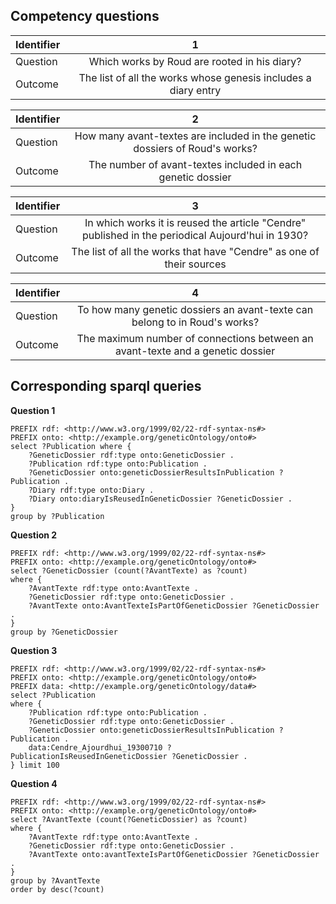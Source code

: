 
## Competency questions


| Identifier | 1 |
| ------------- |:-------------:|
| Question | Which works by Roud are rooted in his diary? |
| Outcome | The list of all the works whose genesis includes a diary entry |


| Identifier | 2 |
| ------------- |:-------------:|
| Question | How many avant-textes are included in the genetic dossiers of Roud's works? |
| Outcome | The number of avant-textes included in each genetic dossier |



| Identifier | 3 |
| ------------- |:-------------:|
| Question | In which works it is reused the article "Cendre" published in the periodical Aujourd'hui in 1930? |
| Outcome | The list of all the works that have "Cendre" as one of their sources |



| Identifier | 4 |
| ------------- |:-------------:|
| Question | To how many genetic dossiers an avant-texte can belong to in Roud's works? |
| Outcome | The maximum number of connections between an avant-texte and a genetic dossier |




## Corresponding sparql queries

**Question 1**

```sparql
PREFIX rdf: <http://www.w3.org/1999/02/22-rdf-syntax-ns#>
PREFIX onto: <http://example.org/geneticOntology/onto#>
select ?Publication where { 
	?GeneticDossier rdf:type onto:GeneticDossier .
    ?Publication rdf:type onto:Publication .
    ?GeneticDossier onto:geneticDossierResultsInPublication ?Publication .
    ?Diary rdf:type onto:Diary .
    ?Diary onto:diaryIsReusedInGeneticDossier ?GeneticDossier .
}
group by ?Publication
```

**Question 2**

```sparql
PREFIX rdf: <http://www.w3.org/1999/02/22-rdf-syntax-ns#>
PREFIX onto: <http://example.org/geneticOntology/onto#>
select ?GeneticDossier (count(?AvantTexte) as ?count)
where { 
	?AvantTexte rdf:type onto:AvantTexte .
    ?GeneticDossier rdf:type onto:GeneticDossier .
    ?AvantTexte onto:AvantTexteIsPartOfGeneticDossier ?GeneticDossier .
}
group by ?GeneticDossier
```

**Question 3**

```
PREFIX rdf: <http://www.w3.org/1999/02/22-rdf-syntax-ns#>
PREFIX onto: <http://example.org/geneticOntology/onto#>
PREFIX data: <http://example.org/geneticOntology/data#>
select ?Publication
where { 
	?Publication rdf:type onto:Publication .
    ?GeneticDossier rdf:type onto:GeneticDossier .
    ?GeneticDossier onto:geneticDossierResultsInPublication ?Publication .
    data:Cendre_Ajourdhui_19300710 ?PublicationIsReusedInGeneticDossier ?GeneticDossier .
} limit 100 
```

**Question 4**

```
PREFIX rdf: <http://www.w3.org/1999/02/22-rdf-syntax-ns#>
PREFIX onto: <http://example.org/geneticOntology/onto#>
select ?AvantTexte (count(?GeneticDossier) as ?count)
where { 
	?AvantTexte rdf:type onto:AvantTexte .
    ?GeneticDossier rdf:type onto:GeneticDossier .
    ?AvantTexte onto:avantTexteIsPartOfGeneticDossier ?GeneticDossier .
}
group by ?AvantTexte
order by desc(?count)
```